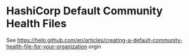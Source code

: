 # HashiCorp Default Community Health Files







See https://help.github.com/en/articles/creating-a-default-community-health-file-for-your-organization
orgin
